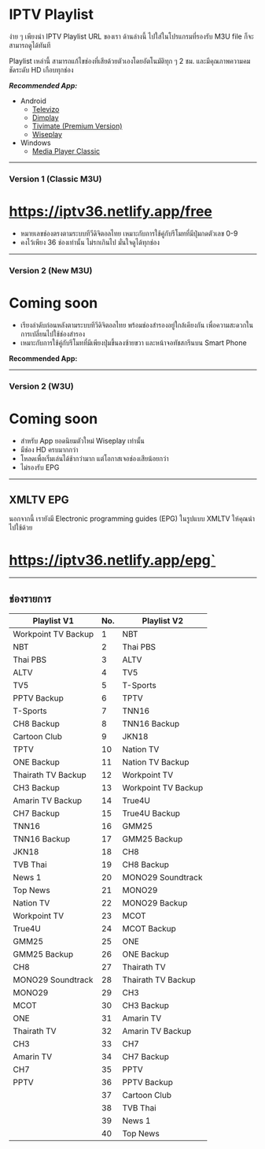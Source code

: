 # IPTV Playlist

ง่าย ๆ เพียงนำ IPTV Playlist URL ของเรา ด้านล่างนี้ ไปใส่ในโปรแกรมที่รองรับ M3U file ก็จะสามารถดูได้ทันที

Playlist เหล่านี้ สามารถแก้ไขช่องที่เสียด้วยตัวเองโดยอัตโนมัติทุก ๆ 2 ชม. และมีคุณภาพความคมชัดระดับ HD เกือบทุกช่อง

_**Recommended App:**_

- Android
  - [Televizo](https://play.google.com/store/apps/details?id=com.ottplay.ottplay)
  - [Dimplay](https://play.google.com/store/apps/details?id=com.iptv3u)
  - [Tivimate (Premium Version)](https://play.google.com/store/apps/details?id=ar.tvplayer.tv)
  - [Wiseplay](https://play.google.com/store/apps/details?id=com.wiseplay)
- Windows
  - [Media Player Classic](https://www.majorgeeks.com/files/details/k_lite_codec_pack_full.html)

---

### Version 1 (Classic M3U)

# https://iptv36.netlify.app/free

- หมายเลขช่องตรงตามระบบทีวีดิจิตอลไทย เหมาะกับการใช้คู่กับรีโมทที่มีปุ่มกดตัวเลข 0-9
- คงไว้เพียง 36 ช่องเท่านั้น ไม่รกเกินไป มั่นใจดูได้ทุกช่อง

---

### Version 2 (New M3U)

# Coming soon

- เรียงลำดับก่อนหลังตามระบบทีวีดิจิตอลไทย พร้อมช่องสำรองอยู่ใกล้เคียงกัน เพื่อความสะดวกในการเปลี่ยนไปใช้ช่องสำรอง
- เหมาะกับการใช้คู่กับรีโมทที่มีเพียงปุ่มขึ้นลงซ้ายขวา และหน้าจอทัชสกรีนบน Smart Phone

**Recommended App:**

---

### Version 2 (W3U)

# Coming soon

- สำหรับ App ยอดนิยมตัวใหม่ Wiseplay เท่านั้น
- มีช่อง HD ครบมากกว่า
- โหลดเพื่อเริ่มเล่นได้ช้ากว่ามาก แต่โอกาสเจอช่องเสียน้อยกว่า
- ไม่รองรับ EPG

---

## XMLTV EPG

นอกจากนี้ เรายังมี Electronic programming guides (EPG) ในรูปแบบ XMLTV ให้คุณนำไปใช้ด้วย

# https://iptv36.netlify.app/epg`

---

## ช่องรายการ

| Playlist V1         | No. | Playlist V2         |
| ------------------- | --- | ------------------- |
| Workpoint TV Backup | 1   | NBT                 |
| NBT                 | 2   | Thai PBS            |
| Thai PBS            | 3   | ALTV                |
| ALTV                | 4   | TV5                 |
| TV5                 | 5   | T-Sports            |
| PPTV Backup         | 6   | TPTV                |
| T-Sports            | 7   | TNN16               |
| CH8 Backup          | 8   | TNN16 Backup        |
| Cartoon Club        | 9   | JKN18               |
| TPTV                | 10  | Nation TV           |
| ONE Backup          | 11  | Nation TV Backup    |
| Thairath TV Backup  | 12  | Workpoint TV        |
| CH3 Backup          | 13  | Workpoint TV Backup |
| Amarin TV Backup    | 14  | True4U              |
| CH7 Backup          | 15  | True4U Backup       |
| TNN16               | 16  | GMM25               |
| TNN16 Backup        | 17  | GMM25 Backup        |
| JKN18               | 18  | CH8                 |
| TVB Thai            | 19  | CH8 Backup          |
| News 1              | 20  | MONO29 Soundtrack   |
| Top News            | 21  | MONO29              |
| Nation TV           | 22  | MONO29 Backup       |
| Workpoint TV        | 23  | MCOT                |
| True4U              | 24  | MCOT Backup         |
| GMM25               | 25  | ONE                 |
| GMM25 Backup        | 26  | ONE Backup          |
| CH8                 | 27  | Thairath TV         |
| MONO29 Soundtrack   | 28  | Thairath TV Backup  |
| MONO29              | 29  | CH3                 |
| MCOT                | 30  | CH3 Backup          |
| ONE                 | 31  | Amarin TV           |
| Thairath TV         | 32  | Amarin TV Backup    |
| CH3                 | 33  | CH7                 |
| Amarin TV           | 34  | CH7 Backup          |
| CH7                 | 35  | PPTV                |
| PPTV                | 36  | PPTV Backup         |
|                     | 37  | Cartoon Club        |
|                     | 38  | TVB Thai            |
|                     | 39  | News 1              |
|                     | 40  | Top News            |
